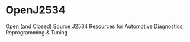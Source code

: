 # OpenJ2534
Open (and Closed) Source J2534 Resources for Automotive Diagnostics, Reprogramming &amp; Tuning 
